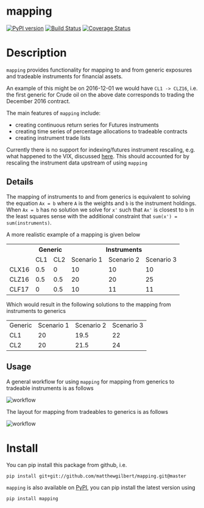 # mapping
[![PyPI version](https://badge.fury.io/py/mapping.svg)](https://badge.fury.io/py/mapping)
[![Build Status](https://travis-ci.org/matthewgilbert/mapping.svg?branch=master)](https://travis-ci.org/matthewgilbert/mapping)
[![Coverage Status](https://coveralls.io/repos/github/matthewgilbert/mapping/badge.svg?branch=master)](https://coveralls.io/github/matthewgilbert/mapping?branch=master)

# Description

`mapping` provides functionality for mapping to and from generic exposures and
tradeable instruments for financial assets.

An example of this might be on 2016-12-01 we would have `CL1 -> CLZ16`, i.e.
the first generic for Crude oil on the above date corresponds to trading the
December 2016 contract.

The main features of `mapping` include:

- creating continuous return series for Futures instruments
- creating time series of percentage allocations to tradeable contracts
- creating instrument trade lists

Currently there is no support for indexing/futures instrument rescaling, e.g.
what happened to the VIX, discussed
[here](http://cfe.cboe.com/publish/CFEinfocirc/CFEIC07-003%20.pdf). This should
accounted for by rescaling the instrument data upstream of using `mapping`

## Details

The mapping of instruments to and from generics is equivalent to solving the
equation `Ax = b` where `A` is the weights and `b` is the instrument holdings.
When `Ax = b` has no solution we solve for `x'` such that `Ax'` is closest to
`b` in the least squares sense with the additional constraint that
`sum(x') = sum(instruments)`.

A more realistic example of a mapping is given below

<table>
  <tr>
    <td></td>
    <th colspan="2">Generic</th>
    <th colspan="3" align="center">Instruments</th>
  </tr>
  <tr>
    <td></td>
    <td>CL1</td>
    <td>CL2</td>
    <td>Scenario 1</td>
    <td>Scenario 2</td>
    <td>Scenario 3</td>
  </tr>
  <tr>
    <td>CLX16</td>
    <td>0.5</td>
    <td>0</td>
    <td>10</td>
    <td>10</td>
    <td>10</td>
  </tr>
  <tr>
    <td>CLZ16</td>
    <td>0.5</td>
    <td>0.5</td>
    <td>20</td>
    <td>20</td>
    <td>25</td>
  </tr>
  <tr>
    <td>CLF17</td>
    <td>0</td>
    <td>0.5</td>
    <td>10</td>
    <td>11</td>
    <td>11</td>
  </tr>
</table>

Which would result in the following solutions to the mapping from instruments
to generics

<table>
  <tr>
    <td>Generic</td>
    <td>Scenario 1</td>
    <td>Scenario 2</td>
    <td>Scenario 3</td>
  </tr>
  <tr>
    <td>CL1</td>
    <td>20</td>
    <td>19.5</td>
    <td>22</td>
  </tr>
  <tr>
    <td>CL2</td>
    <td>20</td>
    <td>21.5</td>
    <td>24</td>
  </tr>
</table>

## Usage

A general workflow for using `mapping` for mapping from generics to tradeable
instruments is as follows

![workflow](/mapper.png)

The layout for mapping from tradeables to generics is as follows

![workflow](/mapper2.png)

# Install

You can pip install this package from github, i.e.

```
pip install git+git://github.com/matthewgilbert/mapping.git@master
```

`mapping` is also available on [PyPI](https://pypi.python.org/pypi/mapping),
you can pip install the latest version using

```
pip install mapping
```
